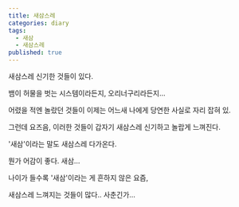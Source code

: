 ```yaml
---
title: 새삼스레
categories: diary
tags:
  - 새삼
  - 새삼스레
published: true
---
```

새삼스레 신기한 것들이 있다.

뱀이 허물을 벗는 시스템이라든지, 오리너구리라든지…

어렸을 적엔 놀랐던 것들이 이제는 어느새 나에게 당연한 사실로 자리 잡혀 있.

그런데 요즈음, 이러한 것들이 갑자기 새삼스레 신기하고 놀랍게 느껴진다.


'새삼'이라는 말도 새삼스레 다가온다.

뭔가 어감이 좋다. 새삼…


나이가 들수록 '새삼'이라는 게 흔하지 않은 요즘,

새삼스레 느껴지는 것들이 많다.. 사춘긴가…